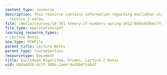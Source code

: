 ```yaml
---
content_type: resource
description: This resource contains information regarding euclidean algorithm, primes,
  lecture 2 notes.
file: /media/courses/18-781-theory-of-numbers-spring-2012/0ddadd3b4c7f386b2ae48a28b6f5ab47_MIT18_781S12_lec2.pdf
file_type: application/pdf
learning_resource_types:
- Lecture Notes
ocw_type: OCWFile
parent_title: Lecture Notes
parent_type: CourseSection
resourcetype: Document
title: Euclidean Algorithm, Primes, Lecture 2 Notes
uid: 0ddadd3b-4c7f-386b-2ae4-8a28b6f5ab47
---
```

